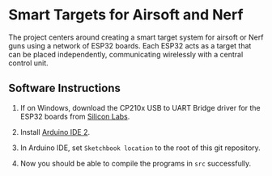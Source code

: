 # Smart Targets for Airsoft and Nerf

The project centers around creating a smart target system for airsoft or Nerf guns using a network of ESP32 boards. Each ESP32 acts as a target that can be placed independently, communicating wirelessly with a central control unit.

## Software Instructions

1. If on Windows, download the CP210x USB to UART Bridge driver for the ESP32 boards from [Silicon Labs](https://www.silabs.com/developers/usb-to-uart-bridge-vcp-drivers?tab=downloads).

2. Install [Arduino IDE 2](https://www.arduino.cc/en/software).

3. In Arduino IDE, set `Sketchbook location` to the root of this git repository.

4. Now you should be able to compile the programs in `src` successfully.
